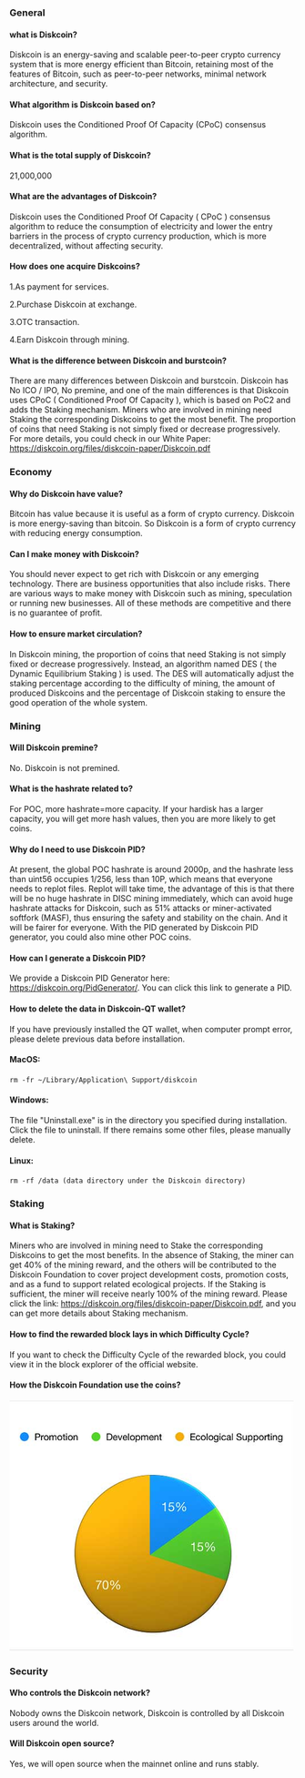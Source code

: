 ### General

#### what is Diskcoin?

Diskcoin is an energy-saving and scalable peer-to-peer crypto currency system that is more energy efficient than Bitcoin, retaining most of the features of Bitcoin, such as peer-to-peer networks, minimal network architecture, and security.


#### What algorithm is Diskcoin based on?

Diskcoin uses the Conditioned Proof Of Capacity (CPoC) consensus algorithm.


#### What is the total supply of Diskcoin?

21,000,000


#### What are the advantages of Diskcoin?

Diskcoin uses the Conditioned Proof Of Capacity ( CPoC ) consensus algorithm to reduce the consumption of electricity and lower the entry barriers in the process of crypto currency production, which is more decentralized, without affecting security.


#### How does one acquire Diskcoins?

1.As payment for services.

2.Purchase Diskcoin at exchange.

3.OTC transaction.

4.Earn Diskcoin through mining.


#### What is the difference between Diskcoin and burstcoin?

There are many differences between Diskcoin and burstcoin. Diskcoin has No ICO / IPO, No premine, and one of the main differences is that Diskcoin uses CPoC ( Conditioned Proof Of Capacity ), which is based on PoC2 and adds the Staking mechanism. Miners who are involved in mining need Staking the corresponding Diskcoins to get the most benefit. The proportion of coins that need Staking is not simply fixed or decrease progressively.  
For more details, you could check in our White Paper: 
<https://diskcoin.org/files/diskcoin-paper/Diskcoin.pdf>



### Economy

#### Why do Diskcoin have value?

Bitcoin has value because it is useful as a form of crypto currency. Diskcoin is more energy-saving than bitcoin. So Diskcoin is a form of crypto currency with reducing energy consumption. 


#### Can I make money with Diskcoin?

You should never expect to get rich with Diskcoin or any emerging technology. There are business opportunities that also include risks. There are various ways to make money with Diskcoin such as mining, speculation or running new businesses. All of these methods are competitive and there is no guarantee of profit. 


#### How to ensure market circulation?

In Diskcoin mining, the proportion of coins that need Staking is not simply fixed or decrease progressively. Instead, an algorithm named DES ( the Dynamic Equilibrium Staking ) is used. The DES will automatically adjust the staking percentage according to the difficulty of mining, the amount of produced Diskcoins and the percentage of Diskcoin staking to ensure the good operation of the whole system.



### Mining

#### Will Diskcoin premine?

No. Diskcoin is not premined.


#### What is the hashrate related to?

For POC, more hashrate=more capacity. If your hardisk has a larger capacity, you will get more hash values, then you are more likely to get coins.


#### Why do I need to use Diskcoin PID?

At present, the global POC hashrate is around 2000p, and the hashrate less than uint56 occupies 1/256, less than 10P, which means that everyone needs to replot files. Replot will take time, the advantage of this is that there will be no huge hashrate in DISC mining immediately, which can avoid huge hashrate attacks for Diskcoin, such as 51% attacks or miner-activated softfork (MASF), thus ensuring the safety and stability on the chain. And it will be fairer for everyone. With the PID generated by Diskcoin PID generator, you could also mine other POC coins.


#### How can I generate a Diskcoin PID? 

We provide a Diskcoin PID Generator here: <https://diskcoin.org/PidGenerator/>. You can click this link to generate a PID.


#### How to delete the data in Diskcoin-QT wallet?

If you have previously installed the QT wallet, when computer prompt error, please delete previous data before installation. 

#### MacOS:
```
rm -fr ~/Library/Application\ Support/diskcoin
```

#### Windows: 

The file "Uninstall.exe" is in the directory you specified during installation. Click the file to uninstall. If there remains some other files, please manually delete.    
            
#### Linux: 
```
rm -rf /data (data directory under the Diskcoin directory)
```



### Staking

#### What is Staking?

Miners who are involved in mining need to Stake the corresponding Diskcoins to get the most benefits. In the absence of Staking, the miner can get 40% of the mining reward, and the others will be contributed to the Diskcoin Foundation to cover project development costs, promotion costs, and as a fund to support related ecological projects. If the Staking is sufficient, the miner will receive nearly 100% of the mining reward. 
Please click the link: <https://diskcoin.org/files/diskcoin-paper/Diskcoin.pdf>, and you can get more details about Staking mechanism.


#### How to find the rewarded block lays in which Difficulty Cycle?

If you want to check the Difficulty Cycle of the rewarded block, you could view it in the block explorer of the official website.


#### How the Diskcoin Foundation use the coins?

![alt](image/Foundation.jpg)



### Security

#### Who controls the Diskcoin network?

Nobody owns the Diskcoin network, Diskcoin is controlled by all Diskcoin users around the world. 


#### Will Diskcoin open source?

Yes, we will open source when the mainnet online and runs stably.
